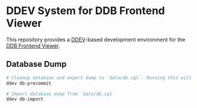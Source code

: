 # DDEV System for DDB Frontend Viewer

This repository provides a [DDEV](https://ddev.readthedocs.io/)-based development environment for the [DDB Frontend Viewer](https://github.com/Deutsche-Digitale-Bibliothek/ddb-frontend-viewer).

## Database Dump

```bash
# Cleanup database and export dump to `data/db.sql`. Running this will log you out.
ddev db-precommit

# Import database dump from `data/db.sql`
ddev db-import
```
